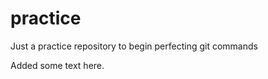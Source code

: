 practice
========

Just a practice repository to begin perfecting git commands

Added some text here.
